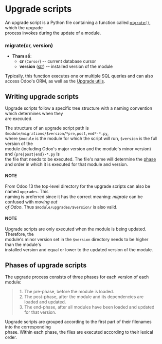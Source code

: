 # Upgrade scripts

An upgrade script is a Python file containing a function called [`migrate()`](upgrade_scripts.md#migrate), which the upgrade\
process invokes during the update of a module.

### migrate(cr, version)

* **Tham số:**
  * **cr** (`Cursor`) -- current database cursor
  * **version** ([_str_](https://docs.python.org/3/library/stdtypes.html#str)) -- installed version of the module

Typically, this function executes one or multiple SQL queries and can also access Odoo's ORM, as
well as the [Upgrade utils](upgrade_utils.md).

## Writing upgrade scripts

Upgrade scripts follow a specific tree structure with a naming convention which determines when they\
are executed.

The structure of an upgrade script path is `$module/migrations/$version/*pre,post,end*-*.py`,\
where `$module` is the module for which the script will run, `$version` is the full version of the\
module (including Odoo's major version and the module's minor version) and `{pre|post|end}-*.py` is\
the file that needs to be executed. The file's name will determine the [phase](upgrade_scripts.md#upgrade-scripts-phases) and order in which it is executed for that module and version.

#### NOTE

From Odoo 13 the top-level directory for the upgrade scripts can also be named `upgrades`. This\
naming is preferred since it has the correct meaning: _migrate_ can be confused with _moving out_\
_of Odoo_. Thus `$module/upgrades/$version/` is also valid.

#### NOTE

Upgrade scripts are only executed when the module is being updated. Therefore, the\
module's minor version set in the `$version` directory needs to be higher than the module's\
installed version and equal or lower to the updated version of the module.

## Phases of upgrade scripts

The upgrade process consists of three phases for each version of each module:

> 1. The pre-phase, before the module is loaded.
> 2. The post-phase, after the module and its dependencies are loaded and updated.
> 3. The end-phase, after all modules have been loaded and updated for that version.

Upgrade scripts are grouped according to the first part of their filenames into the corresponding\
phase. Within each phase, the files are executed according to their lexical order.
